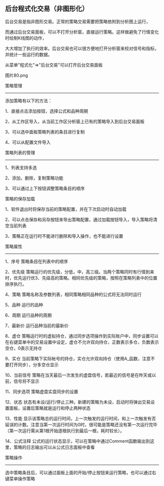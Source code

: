 ## 后台程式化交易（非图形化）

后台交易是指非图形交易。正常的策略交易需要把策略依附到分析图上运行，

而通过后台交易面板，可以不打开分析窗，直接运行策略。这样做避免了行情变化时绘制K线图的动作，

大大增加了执行的效率。后台交易也可以很方便地打开分析窗来校对信号和指标，并统计一些运行的数据。

从菜单"程式化"=>"后台交易"可以打开后台交易面板



图片80.png







策略管理

---------------------------------------------------------------------------------------------

添加策略有以下的方法：

1、直接点击添加按钮，选择公式和品种周期

2、从工作区导入，从当前工作区分析窗上已有的策略导入到后台交易面板

3、可以选中面板策略列表的条目进行复制

4、可以从配置文件导入



策略列表的管理

-----------------------------------------------------------------------------------------------

1、列表支持多选

2、添加，删除，复制策略功能

3、可以通过上下按钮调整策略条目的顺序

策略的保存加载

1、软件退出时将保存当前的策略配置，并在下次启动时自动加载

2、可以点击保存和另存按钮来导出策略配置，通过加载按钮导入，导入策略将清空当前列表

3、策略正在运行时不能进行删除和导入操作，也不能进行设置



策略属性

-----------------------------------------------------------------------------------------------

1、序号 策略条目在列表中的顺序

2、优先级 策略运行的优先级，分低，中，高三级。当两个策略同时有行情到来时，优先运行优3、先级高的策略。相同优先级的策略，按照在策略列表中的位置排序执行。

4、策略 策略名称及参数列表，相同策略相同品种的公式将无法同时运行

5、品种 运行的品种

6、周期 运行品种的周期

7、最新价 运行品种当前的最新价

8、虚仓 策略运行时的虚拟持仓，通过同步选项操作到实际账户中，同步设置可以在右键菜单中的交易设置中设定，虚仓不允许双向持仓，正数表示多仓，负数表示空仓，0表示无持仓

9、实仓 当前策略下实际帐号的持仓，实仓允许双向持仓（使用A_函数，注意不要打开同步），分多空仓显示

10、当前信号 策略在当天最后一次发生的虚盘信号，若最近的信号是在昨天或以前，信号将不显示

11、同步选项 策略虚盘实盘同步的设置

12、状态 状态有未设/运行/停止三种。新建的策略为未设，启动时将弹出交易设置面板，设置后策略就是运行和停止两种状态

13、性能 显示该策略总的运行时间，上一次触发的运行时间，和上一次触发有否延误的计数。注意当第一次运行时间为0时，很可能是策略还没有第一次运行完毕（第一次运行需从第1根开始逐根执行到最后一根，耗时较长）。

14、公式注释 公式的运行状态显示，可以在策略中通过Comment函数输出到这里，策略的日志输出可以从公式日志面板中查看



策略操作

--------------------------------------------------------------------------------------------

选中策略条目后，可以通过面板上面的开始/停止按钮来运行策略，也可以通过右键菜单操作策略